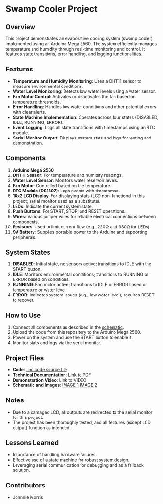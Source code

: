 # Swamp Cooler Project

## Overview
This project demonstrates an evaporative cooling system (swamp cooler) implemented using an Arduino Mega 2560. The system efficiently manages temperature and humidity through real-time monitoring and control. It features state transitions, error handling, and logging functionalities.

## Features
- **Temperature and Humidity Monitoring**: Uses a DHT11 sensor to measure environmental conditions.
- **Water Level Monitoring**: Detects low water levels using a water sensor.
- **Fan Motor Control**: Activates or deactivates the fan based on temperature thresholds.
- **Error Handling**: Handles low water conditions and other potential errors with clear alerts.
- **State Machine Implementation**: Operates across four states (DISABLED, IDLE, RUNNING, ERROR).
- **Event Logging**: Logs all state transitions with timestamps using an RTC module.
- **Serial Monitor Output**: Displays system stats and logs for testing and demonstration.

## Components
1. **Arduino Mega 2560**
2. **DHT11 Sensor**: For temperature and humidity readings.
3. **Water Level Sensor**: Monitors water reservoir levels.
4. **Fan Motor**: Controlled based on the temperature.
5. **RTC Module (DS1307)**: Logs events with timestamps.
6. **16x2 LCD Display**: For displaying stats (LCD non-functional in this project; serial monitor used as a substitute).
7. **LEDs**: Indicate the current system state.
8. **Push Buttons**: For START, STOP, and RESET operations.
9. **Wires**: Various jumper wires for reliable electrical connections between components.
10. **Resistors**: Used to limit current flow (e.g., 220Ω and 330Ω for LEDs).
11. **9V Battery**: Supplies portable power to the Arduino and supporting peripherals.


## System States
1. **DISABLED**: Initial state, no sensors active; transitions to IDLE with the START button.
2. **IDLE**: Monitors environmental conditions; transitions to RUNNING or ERROR based on conditions.
3. **RUNNING**: Fan motor active; transitions to IDLE or ERROR based on temperature or water level.
4. **ERROR**: Indicates system issues (e.g., low water level); requires RESET to recover.

## How to Use
1. Connect all components as described in the [schematic](#).
2. Upload the code from this repository to the Arduino Mega 2560.
3. Power on the system and use the START button to enable it.
4. Monitor stats and logs via the serial monitor.

## Project Files
- **Code**: [.ino code source file](https://github.com/1103-Morris-Johnnie/CPE-FINAL/blob/main/final.ino)
- **Technical Documentation**: [Link to PDF](https://github.com/1103-Morris-Johnnie/CPE-FINAL/blob/main/Swamp%20Cooler%20Project_%20Technical%20Documentation.pdf)
- **Demonstration Video**: [Link to VIDEO](https://drive.google.com/file/d/1EAl_E3XD91zJ_fDKtCRgpQ05zIT8ZeWR/view?usp=drive_link)
- **Schematic and Images**: [IMAGE 1](https://github.com/1103-Morris-Johnnie/CPE-FINAL/blob/main/image%201.jpg)  [IMAGE 2](https://github.com/1103-Morris-Johnnie/CPE-FINAL/blob/main/image%202.png)

## Notes
- Due to a damaged LCD, all outputs are redirected to the serial monitor for this project.
- The project has been thoroughly tested, and all features (except LCD output) function as intended.

## Lessons Learned
- Importance of handling hardware failures.
- Effective use of a state machine for robust system design.
- Leveraging serial communication for debugging and as a fallback solution.

## Contributors
- Johnnie Morris
